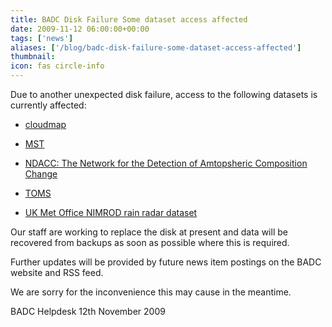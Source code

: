 ```yaml
---
title: BADC Disk Failure Some dataset access affected
date: 2009-11-12 06:00:00+00:00
tags: ['news']
aliases: ['/blog/badc-disk-failure-some-dataset-access-affected']
thumbnail: 
icon: fas circle-info
---
```


 Due to another unexpected disk failure, access to the following datasets is currently affected:


- [cloudmap](http://badc.nerc.ac.uk/data/cloudmap/)

- [MST](http://badc.nerc.ac.uk/data/mst/)

- [NDACC: The Network for the Detection of Amtopsheric Composition Change](http://badc.nerc.ac.uk/data/ndsc/)

- [TOMS](http://badc.nerc.ac.uk/data/toms/)

- [UK Met Office NIMROD rain radar dataset](http://badc.nerc.ac.uk/data/nimrod/)

Our staff are working to replace the disk at present and data will be recovered from backups as soon as possible where this is required.


Further updates will be provided by future news item postings on the BADC website and RSS feed.


We are sorry for the inconvenience this may cause in the meantime.




BADC Helpdesk
12th November 2009



